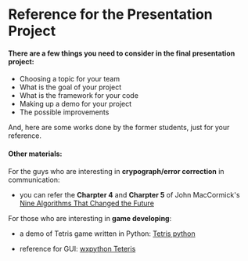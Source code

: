 # Reference for the Presentation Project

#### There are a few things you need to consider in the final presentation project:

- Choosing a topic for your team
- What is the goal of your project
- What is the framework for your code 
- Making up a demo for your project
- The possible improvements

And, here are some works done by the former students, just for your reference. 

#### Other materials:

For the guys who are interesting in **crypograph/error correction** in communication: 

- you can refer the **Charpter 4** and **Charpter 5** of John MacCormick's [Nine Algorithms That Changed the Future](https://www.amazon.com/Nine-Algorithms-That-Changed-Future/dp/0691158193)


For those who are interesting in **game developing**:

- a demo of Tetris game written in Python: [Tetris python](https://www.youtube.com/watch?v=P76rnjmdIdU)

- reference for GUI: [wxpython Teteris](http://zetcode.com/wxpython/thetetrisgame/)

